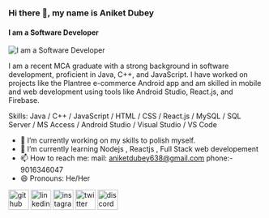 ### Hi there 👋, my name is Aniket Dubey
#### I am a Software Developer
![I am a Software Developer](https://unsplash.com/photos)

I am a recent MCA graduate with a strong background in software development, proficient in Java, C++, and JavaScript. I have worked on projects like the Plantree e-commerce Android app and am skilled in mobile and web development using tools like Android Studio, React.js, and Firebase.

Skills: Java / C++ / JavaScript / HTML / CSS / React.js / MySQL / SQL Server / MS Access / Android Studio / Visual Studio / VS Code

- 🔭 I’m currently working on my skills to polish myself. 
- 🌱 I’m currently learning Nodejs , Reactjs , Full Stack web developement  
- 📫 How to reach me: mail: aniketdubey638@gmail.com phone:- 9016346047 
- 😄 Pronouns: He/Her 


[<img src='https://cdn.jsdelivr.net/npm/simple-icons@3.0.1/icons/github.svg' alt='github' height='40'>](https://github.com/aniket9016)  [<img src='https://cdn.jsdelivr.net/npm/simple-icons@3.0.1/icons/linkedin.svg' alt='linkedin' height='40'>](https://www.linkedin.com/in/aniket0638//)  [<img src='https://cdn.jsdelivr.net/npm/simple-icons@3.0.1/icons/instagram.svg' alt='instagram' height='40'>](https://www.instagram.com/aniket_999_/)  [<img src='https://cdn.jsdelivr.net/npm/simple-icons@3.0.1/icons/twitter.svg' alt='twitter' height='40'>](https://twitter.com/AniketD83790790)  [<img src='https://cdn.jsdelivr.net/npm/simple-icons@3.0.1/icons/discord.svg' alt='discord' height='40'>](https://discord.com/channels/691309269093580874/691312108037603329)  

